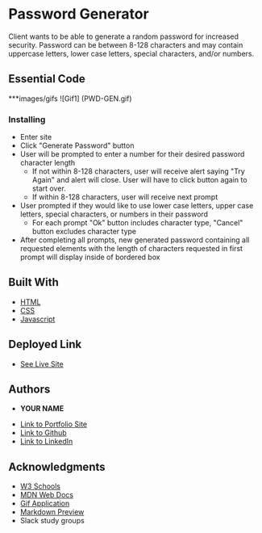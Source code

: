 # Password Generator

Client wants to be able to generate a random password for increased security. Password can be between 8-128 characters and may contain uppercase letters, lower case letters, special characters, and/or numbers.


## Essential Code
***images/gifs
![Gif1] (PWD-GEN.gif)


### Installing

* Enter site
* Click "Generate Password" button
* User will be prompted to enter a number for their desired password character length
    * If not within 8-128 characters, user will receive alert saying "Try Again" and alert will close. User will have to click button again to start over.
    * If within 8-128 characters, user will receive next prompt
* User prompted if they would like to use lower case letters, upper case letters, special characters, or numbers in their password
    * For each prompt "Ok" button includes character type, "Cancel" button excludes character type
* After completing all prompts, new generated password containing all requested elements with the length of characters requested in first prompt will display inside of bordered box 


## Built With

* [HTML](https://developer.mozilla.org/en-US/docs/Web/HTML)
* [CSS](https://developer.mozilla.org/en-US/docs/Web/CSS)
* [Javascript](https://developer.mozilla.org/en-US/docs/Web/JavaScript)

## Deployed Link

* [See Live Site](https://cfoster121.github.io/password-generator/)


## Authors

* **YOUR NAME** 

- [Link to Portfolio Site](https://cfoster121.github.io/homework2/)
- [Link to Github](https://github.com/cfoster121)
- [Link to LinkedIn](https://www.linkedin.com/in/courtney-foster-0b364575/)


## Acknowledgments

* [W3 Schools](https://www.w3schools.com/)
* [MDN Web Docs](https://developer.mozilla.org/en-US/)
* [Gif Application](https://gifox.io/)
* [Markdown Preview](https://dillinger.io/)
* Slack study groups
